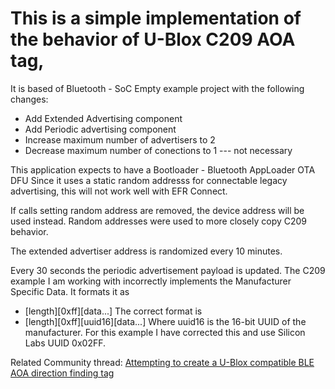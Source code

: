 # This is a simple implementation of the behavior of U-Blox C209 AOA tag,

It is based of Bluetooth - SoC Empty example project with the following changes:

* Add Extended Advertising component
* Add Periodic advertising component
* Increase maximum number of advertisers to 2
* Decrease maximum number of conections to 1 --- not necessary

This application expects to have a Bootloader - Bluetooth AppLoader
OTA DFU Since it uses a static random addresss for connectable legacy
advertising, this will not work well with EFR Connect.

If calls setting random address are removed, the device address will
be used instead.  Random addresses were used to more closely copy
C209 behavior.

The extended advertiser address is randomized every 10 minutes.

Every 30 seconds the periodic advertisement payload is updated.  The
C209 example I am working with incorrectly implements the Manufacturer
Specific Data.  It formats it as
* [length][0xff][data...]
The correct format is
* [length][0xff][uuid16][data...]
Where uuid16 is the 16-bit UUID of the manufacturer.  For this example
I have corrected this and use Silicon Labs UUID 0x02FF.

Related Community thread:
[Attempting to create a U-Blox compatible BLE AOA direction finding tag](https://community.silabs.com/s/question/0D5Vm000005kpOnKAI/attempting-to-create-a-ublox-compatible-ble-aoa-direction-finding-tag)
